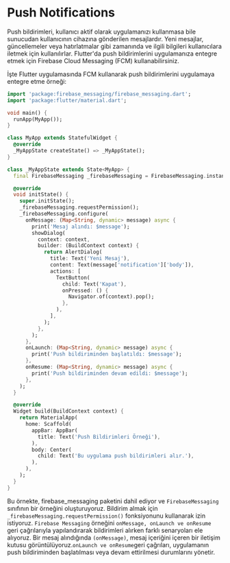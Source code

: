 # Push Notifications
Push bildirimleri, kullanıcı aktif olarak uygulamanızı kullanmasa bile sunucudan kullanıcının cihazına gönderilen mesajlardır. Yeni mesajlar, güncellemeler veya hatırlatmalar gibi zamanında ve ilgili bilgileri kullanıcılara iletmek için kullanılırlar. Flutter'da push bildirimlerini uygulamanıza entegre etmek için Firebase Cloud Messaging (FCM) kullanabilirsiniz.

İşte Flutter uygulamasında FCM kullanarak push bildirimlerini uygulamaya entegre etme örneği:
```dart
import 'package:firebase_messaging/firebase_messaging.dart';
import 'package:flutter/material.dart';

void main() {
  runApp(MyApp());
}

class MyApp extends StatefulWidget {
  @override
  _MyAppState createState() => _MyAppState();
}

class _MyAppState extends State<MyApp> {
  final FirebaseMessaging _firebaseMessaging = FirebaseMessaging.instance;

  @override
  void initState() {
    super.initState();
    _firebaseMessaging.requestPermission();
    _firebaseMessaging.configure(
      onMessage: (Map<String, dynamic> message) async {
        print('Mesaj alındı: $message');
        showDialog(
          context: context,
          builder: (BuildContext context) {
            return AlertDialog(
              title: Text('Yeni Mesaj'),
              content: Text(message['notification']['body']),
              actions: [
                TextButton(
                  child: Text('Kapat'),
                  onPressed: () {
                    Navigator.of(context).pop();
                  },
                ),
              ],
            );
          },
        );
      },
      onLaunch: (Map<String, dynamic> message) async {
        print('Push bildiriminden başlatıldı: $message');
      },
      onResume: (Map<String, dynamic> message) async {
        print('Push bildiriminden devam edildi: $message');
      },
    );
  }

  @override
  Widget build(BuildContext context) {
    return MaterialApp(
      home: Scaffold(
        appBar: AppBar(
          title: Text('Push Bildirimleri Örneği'),
        ),
        body: Center(
          child: Text('Bu uygulama push bildirimleri alır.'),
        ),
      ),
    );
  }
}
```
Bu örnekte, firebase_messaging paketini dahil ediyor ve `FirebaseMessaging` sınıfının bir örneğini oluşturuyoruz. Bildirim almak için `_firebaseMessaging.requestPermission()` fonksiyonunu kullanarak izin istiyoruz. `Firebase Messaging` örneğini `onMessage, onLaunch ve onResume `geri çağrılarıyla yapılandırarak bildirimleri alırken farklı senaryoları ele alıyoruz. Bir mesaj alındığında `(onMessage)`, mesaj içeriğini içeren bir iletişim kutusu görüntülüyoruz.` onLaunch ve onResume `geri çağrıları, uygulamanın push bildiriminden başlatılması veya devam ettirilmesi durumlarını yönetir.